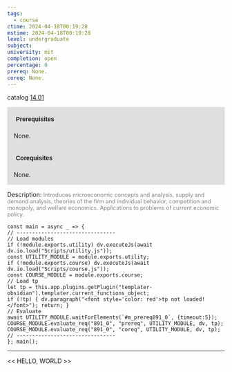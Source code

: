 ```yaml
---
tags:
  - course
ctime: 2024-04-18T00:19:28
mstime: 2024-04-18T00:19:28
level: undergraduate
subject: 
university: mit
completion: open
percentage: 0
prereq: None.
coreq: None.
---
```


catalog [14.01](http://student.mit.edu/catalog/m14a.html#14.01)

<span style="display: block; padding: 15px; background-color: rgb(100, 100, 100, 0.2);"><font id="m_prereq891_0" style="display: block; font-family: Arial, sans-serif; font-weight: bold; padding: 5px">Prerequisites</font><br><span id="prereq891_0">None.</span></span>
<span style="display: block; padding: 15px; background-color: rgb(100, 100, 100, 0.2);"><font id="m_coreq891_0" style="display: block; font-family: Arial, sans-serif; font-weight: bold; padding: 5px">Corequisites</font><br><span id="coreq891_0">None.</span></span>

<font style="">Description:</font>
<font style="color: grey; font-size: 0.8rem;">Introduces microeconomic concepts and analysis, supply and demand analysis, theories of the firm and individual behavior, competition and monopoly, and welfare economics. Applications to problems of current economic policy.</font>

```dataviewjs
const main = async _ => {
// --------------------------------
// Load modules
if (!module.exports.utility) dv.executeJs(await dv.io.load("Scripts/utility.js"));
const UTILITY_MODULE = module.exports.utility;
if (!module.exports.course) dv.executeJs(await dv.io.load("Scripts/course.js"));
const COURSE_MODULE = module.exports.course;
// Load tp
let tp = this.app.plugins.getPlugin("templater-obsidian").templater.current_functions_object;
if (!tp) { dv.paragraph("<font style='color: red'>tp not loaded!</font>"); return; }
// Evaluate
await UTILITY_MODULE.waitForElements(`#m_prereq891_0`, {timeout:5});
COURSE_MODULE.evaluate_req("891_0", "prereq", UTILITY_MODULE, dv, tp);
COURSE_MODULE.evaluate_req("891_0", "coreq", UTILITY_MODULE, dv, tp);
// --------------------------------
}; main();
```

---

<< HELLO, WORLD >>
